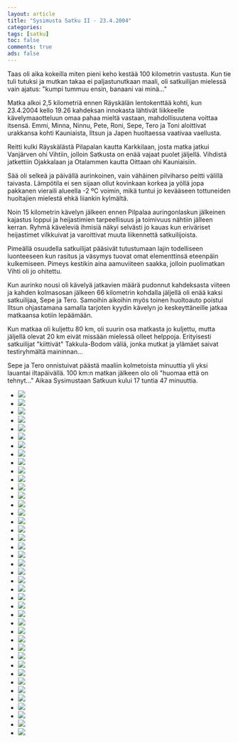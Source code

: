 ```yaml
---
layout: article 
title: "Sysimusta Satku II - 23.4.2004" 
categories: 
tags: [satku]
toc: false 
comments: true 
ads: false 
---
```


Taas oli aika kokeilla miten pieni keho kestää 100 kilometrin vastusta.
Kun tie tuli tutuksi ja mutkan takaa ei paljastunutkaan maali, oli
satkuilijan mielessä vain ajatus: "kumpi tummuu ensin, banaani vai
minä..."

Matka alkoi 2,5 kilometriä ennen Räyskälän lentokenttää kohti, kun
23.4.2004 kello 19.26 kahdeksan innokasta lähtivät liikkeelle
kävelymaaotteluun omaa pahaa mieltä vastaan, mahdollisuutena voittaa
itsensä. Emmi, Minna, Ninnu, Pete, Roni, Sepe, Tero ja Toni aloittivat
urakkansa kohti Kauniaista, Iltsun ja Japen huoltaessa vaativaa
vaellusta.

Reitti kulki Räyskälästä Pilapalan kautta Karkkilaan, josta matka jatkui
Vanjärven ohi Vihtiin, jolloin Satkusta on enää vajaat puolet jäljellä.
Vihdistä jatkettiin Ojakkalaan ja Otalammen kautta Oittaan ohi
Kauniaisiin.

Sää oli selkeä ja päivällä aurinkoinen, vain vähäinen pilviharso peitti
välillä taivasta. Lämpötila ei sen sijaan ollut kovinkaan korkea ja
yöllä jopa pakkanen vieraili alueella -2 ºC voimin, mikä tuntui jo
kevääseen tottuneiden huoltajien mielestä ehkä liiankin kylmältä.

Noin 15 kilometrin kävelyn jälkeen ennen Pilpalaa auringonlaskun
jälkeinen kajastus loppui ja heijastimien tarpeellisuus ja toimivuus
nähtiin jälleen kerran. Ryhmä käveleviä ihmisiä näkyi selvästi jo kauas
kun eriväriset heijastimet vilkkuivat ja varoittivat muuta liikennettä
satkuilijoista.

Pimeällä osuudella satkuilijat pääsivät tutustumaan lajin todelliseen
luonteeseen kun rasitus ja väsymys tuovat omat elementtinsä eteenpäin
kulkemiseen. Pimeys kestikin aina aamuviiteen saakka, jolloin
puolimatkan Vihti oli jo ohitettu. 

Kun aurinko nousi oli kävelyä jatkavien määrä pudonnut kahdeksasta
viiteen ja kahden kolmasosan jälkeen 66 kilometrin kohdalla jäljellä oli
enää kaksi satkuilijaa, Sepe ja Tero. Samoihin aikoihin myös toinen
huoltoauto poistui Iltsun ohjastamana samalla tarjoten kyydin kävelyn jo
keskeyttäneille jatkaa matkaansa kotiin lepäämään. 

Kun matkaa oli kuljettu 80 km, oli suurin osa matkasta jo kuljettu,
mutta jäljellä olevat 20 km eivät missään mielessä olleet helppoja.
Erityisesti satkuilijat "kiittivät" Takkula-Bodom väliä, jonka mutkat ja
ylämäet saivat testiryhmältä maininnan...

Sepe ja Tero onnistuivat päästä maaliin kolmetoista minuuttia yli yksi
lauantai iltapäivällä. 100 km:n matkan jälkeen olo oli "huomaa että on
tehnyt..." Aikaa Sysimustaan Satkuun kului 17 tuntia 47 minuuttia.

<div class="image-gallery" markdown="1">

-   [![](/images/sysimusta-satku-2/Thumbnails/Sysimusta%20Satku%202%20001.jpg)](/images/sysimusta-satku-2/Sysimusta%20Satku%202%20001.jpg)
-   [![](/images/sysimusta-satku-2/Thumbnails/Sysimusta%20Satku%202%20002.jpg)](/images/sysimusta-satku-2/Sysimusta%20Satku%202%20002.jpg)
-   [![](/images/sysimusta-satku-2/Thumbnails/Sysimusta%20Satku%202%20007b.jpg)](/images/sysimusta-satku-2/Sysimusta%20Satku%202%20007b.jpg)
-   [![](/images/sysimusta-satku-2/Thumbnails/Sysimusta%20Satku%202%20011.jpg)](/images/sysimusta-satku-2/Sysimusta%20Satku%202%20011.jpg)
-   [![](/images/sysimusta-satku-2/Thumbnails/Sysimusta%20Satku%202%20015.jpg)](/images/sysimusta-satku-2/Sysimusta%20Satku%202%20015.jpg)
-   [![](/images/sysimusta-satku-2/Thumbnails/Sysimusta%20Satku%202%20026.jpg)](/images/sysimusta-satku-2/Sysimusta%20Satku%202%20026.jpg)
-   [![](/images/sysimusta-satku-2/Thumbnails/Sysimusta%20Satku%202%20027.jpg)](/images/sysimusta-satku-2/Sysimusta%20Satku%202%20027.jpg)
-   [![](/images/sysimusta-satku-2/Thumbnails/Sysimusta%20Satku%202%20028.jpg)](/images/sysimusta-satku-2/Sysimusta%20Satku%202%20028.jpg)
-   [![](/images/sysimusta-satku-2/Thumbnails/Sysimusta%20Satku%202%20030.jpg)](/images/sysimusta-satku-2/Sysimusta%20Satku%202%20030.jpg)
-   [![](/images/sysimusta-satku-2/Thumbnails/Sysimusta%20Satku%202%20031.jpg)](/images/sysimusta-satku-2/Sysimusta%20Satku%202%20031.jpg)
-   [![](/images/sysimusta-satku-2/Thumbnails/Sysimusta%20Satku%202%20036.jpg)](/images/sysimusta-satku-2/Sysimusta%20Satku%202%20036.jpg)
-   [![](/images/sysimusta-satku-2/Thumbnails/Sysimusta%20Satku%202%20038.jpg)](/images/sysimusta-satku-2/Sysimusta%20Satku%202%20038.jpg)
-   [![](/images/sysimusta-satku-2/Thumbnails/Sysimusta%20Satku%202%20040.jpg)](/images/sysimusta-satku-2/Sysimusta%20Satku%202%20040.jpg)
-   [![](/images/sysimusta-satku-2/Thumbnails/Sysimusta%20Satku%202%20046.jpg)](/images/sysimusta-satku-2/Sysimusta%20Satku%202%20046.jpg)
-   [![](/images/sysimusta-satku-2/Thumbnails/Sysimusta%20Satku%202%20048.jpg)](/images/sysimusta-satku-2/Sysimusta%20Satku%202%20048.jpg)
-   [![](/images/sysimusta-satku-2/Thumbnails/Sysimusta%20Satku%202%20055.jpg)](/images/sysimusta-satku-2/Sysimusta%20Satku%202%20055.jpg)
-   [![](/images/sysimusta-satku-2/Thumbnails/Sysimusta%20Satku%202%20056.jpg)](/images/sysimusta-satku-2/Sysimusta%20Satku%202%20056.jpg)
-   [![](/images/sysimusta-satku-2/Thumbnails/Sysimusta%20Satku%202%20058.jpg)](/images/sysimusta-satku-2/Sysimusta%20Satku%202%20058.jpg)
-   [![](/images/sysimusta-satku-2/Thumbnails/Sysimusta%20Satku%202%20059.jpg)](/images/sysimusta-satku-2/Sysimusta%20Satku%202%20059.jpg)
-   [![](/images/sysimusta-satku-2/Thumbnails/Sysimusta%20Satku%202%20060.jpg)](/images/sysimusta-satku-2/Sysimusta%20Satku%202%20060.jpg)
-   [![](/images/sysimusta-satku-2/Thumbnails/Sysimusta%20Satku%202%20066.jpg)](/images/sysimusta-satku-2/Sysimusta%20Satku%202%20066.jpg)
-   [![](/images/sysimusta-satku-2/Thumbnails/Sysimusta%20Satku%202%20078.jpg)](/images/sysimusta-satku-2/Sysimusta%20Satku%202%20078.jpg)
-   [![](/images/sysimusta-satku-2/Thumbnails/Sysimusta%20Satku%202%20089.jpg)](/images/sysimusta-satku-2/Sysimusta%20Satku%202%20089.jpg)
-   [![](/images/sysimusta-satku-2/Thumbnails/Sysimusta%20Satku%202%20090.jpg)](/images/sysimusta-satku-2/Sysimusta%20Satku%202%20090.jpg)
-   [![](/images/sysimusta-satku-2/Thumbnails/Sysimusta%20Satku%202%20100.jpg)](/images/sysimusta-satku-2/Sysimusta%20Satku%202%20100.jpg)
-   [![](/images/sysimusta-satku-2/Thumbnails/Sysimusta%20Satku%202%20101.jpg)](/images/sysimusta-satku-2/Sysimusta%20Satku%202%20101.jpg)
-   [![](/images/sysimusta-satku-2/Thumbnails/Sysimusta%20Satku%202%20103.jpg)](/images/sysimusta-satku-2/Sysimusta%20Satku%202%20103.jpg)
-   [![](/images/sysimusta-satku-2/Thumbnails/Sysimusta%20Satku%202%20110.jpg)](/images/sysimusta-satku-2/Sysimusta%20Satku%202%20110.jpg)
-   [![](/images/sysimusta-satku-2/Thumbnails/Sysimusta%20Satku%202%20111.jpg)](/images/sysimusta-satku-2/Sysimusta%20Satku%202%20111.jpg)
-   [![](/images/sysimusta-satku-2/Thumbnails/Sysimusta%20Satku%202%20119.jpg)](/images/sysimusta-satku-2/Sysimusta%20Satku%202%20119.jpg)
-   [![](/images/sysimusta-satku-2/Thumbnails/Sysimusta%20Satku%202%20124.jpg)](/images/sysimusta-satku-2/Sysimusta%20Satku%202%20124.jpg)
-   [![](/images/sysimusta-satku-2/Thumbnails/Sysimusta%20Satku%202%20126.jpg)](/images/sysimusta-satku-2/Sysimusta%20Satku%202%20126.jpg)
-   [![](/images/sysimusta-satku-2/Thumbnails/Sysimusta%20Satku%202%20128.jpg)](/images/sysimusta-satku-2/Sysimusta%20Satku%202%20128.jpg)
-   [![](/images/sysimusta-satku-2/Thumbnails/Sysimusta%20Satku%202%20130.jpg)](/images/sysimusta-satku-2/Sysimusta%20Satku%202%20130.jpg)
-   [![](/images/sysimusta-satku-2/Thumbnails/Sysimusta%20Satku%202%20137.jpg)](/images/sysimusta-satku-2/Sysimusta%20Satku%202%20137.jpg)
-   [![](/images/sysimusta-satku-2/Thumbnails/Sysimusta%20Satku%202%20140.jpg)](/images/sysimusta-satku-2/Sysimusta%20Satku%202%20140.jpg)
-   [![](/images/sysimusta-satku-2/Thumbnails/Sysimusta%20Satku%202%20142.jpg)](/images/sysimusta-satku-2/Sysimusta%20Satku%202%20142.jpg)
-   [![](/images/sysimusta-satku-2/Thumbnails/Sysimusta%20Satku%202%20143.jpg)](/images/sysimusta-satku-2/Sysimusta%20Satku%202%20143.jpg)
-   [![](/images/sysimusta-satku-2/Thumbnails/Sysimusta%20Satku%202%20145.jpg)](/images/sysimusta-satku-2/Sysimusta%20Satku%202%20145.jpg)
-   [![](/images/sysimusta-satku-2/Thumbnails/Sysimusta%20Satku%202%20147.jpg)](/images/sysimusta-satku-2/Sysimusta%20Satku%202%20147.jpg)
-   [![](/images/sysimusta-satku-2/Thumbnails/Sysimusta%20Satku%202%20153.jpg)](/images/sysimusta-satku-2/Sysimusta%20Satku%202%20153.jpg)

</div>
